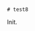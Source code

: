                                                                                                                                                                                                                                                                                                                                                                                                                                                                                                                   # test8

Init.
